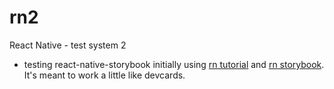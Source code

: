 rn2
===

React Native - test system 2

* testing react-native-storybook initially using [rn tutorial](https://facebook.github.io/react-native/docs/tutorial.html) and
[rn storybook](https://github.com/storybooks/react-native-storybook). It's meant to work a little like devcards.
